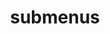 ---
layout: page
title: submenus
nav: true
nav_order: 3
dropdown: true
children: 
    - title: genealogy
      permalink: /genealogy/
    - title: checklist
      permalink: /checklist/
---
